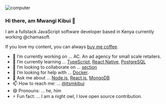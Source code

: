 
![computer](https://images.unsplash.com/photo-1612831200091-c08595b18e6b?ixid=MXwxMjA3fDF8MHxwaG90by1wYWdlfHx8fGVufDB8fHw%3D&ixlib=rb-1.2.1&auto=format&fit=crop&w=1050&q=80&h=400)

### Hi there, am Mwangi Kibui 👋

I am a fullstack JavaScript software developer based in Kenya currently working @chamasoft.

If you love my content, you can always [buy me coffee](https://www.buymeacoffee.com/itsmkibui).

- 🔭 I’m currently working on ... AC. An ad agency for small scale retailers.
- 🌱 I’m currently learning ... [TypeScript](https://www.typescriptlang.org/), [React Native](https://reactnative.dev/), [PostgreSQL](https://www.postgresql.org/)
- 👯 I’m looking to collaborate on ... [section](https://github.com/section-engineering-education/engineering-education)
- 🤔 I’m looking for help with ... [Docker](https://www.docker.com/).
- 💬 Ask me about ... [Node.js](https://nodejs.org/en/), [React.js](https://reactjs.org/), [MongoDB](https://www.mongodb.com/3)
- 📫 How to reach me: ... [@itsmkibui](https://twitter.com/itsmkibui)
- 😄 Pronouns: ... he, him
- ⚡ Fun fact: ... I am a night owl, I love open source contribution.

